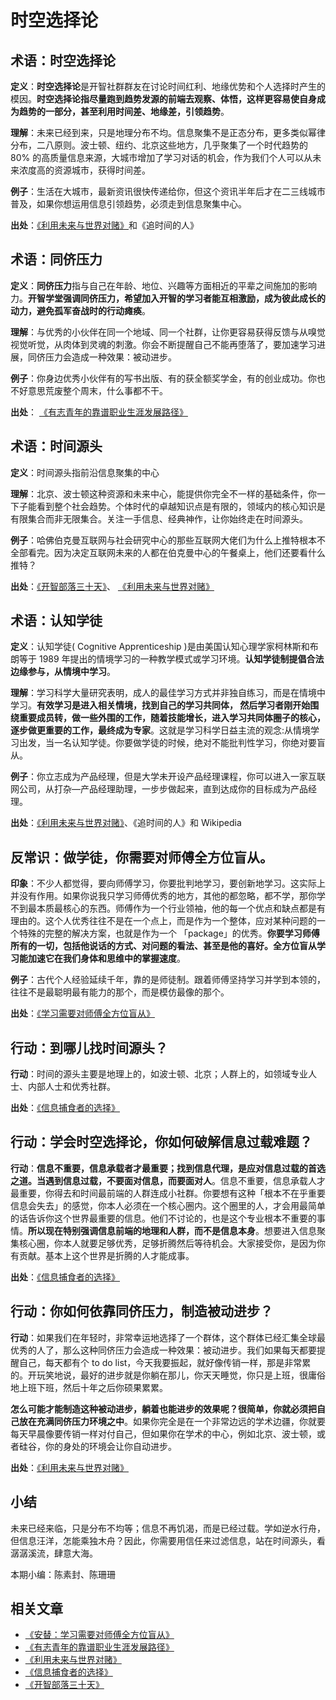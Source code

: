 # 时空选择论

## 术语：时空选择论

**定义**：**时空选择论**是开智社群群友在讨论时间红利、地缘优势和个人选择时产生的模因。**时空选择论指尽量跑到趋势发源的前端去观察、体悟，这样更容易使自身成为趋势的一部分，甚至利用时间差、地缘差，引领趋势**。

**理解**：未来已经到来，只是地理分布不均。信息聚集不是正态分布，更多类似幂律分布，二八原则。波士顿、纽约、北京这些地方，几乎聚集了一个时代趋势的 80% 的高质量信息来源，大城市增加了学习对话的机会，作为我们个人可以从未来浓度高的资源城市，获得时间差。

**例子**：生活在大城市，最新资讯很快传递给你，但这个资讯半年后才在二三线城市普及，如果你想运用信息引领趋势，必须走到信息聚集中心。

**出处**：[《利用未来与世界对赌》](http://mp.weixin.qq.com/s?__biz=MzA4ODM4ODQ3MQ==&mid=2651928968&idx=1&sn=b5a0c4692195d425d6b35f644c7a9844)和《追时间的人》


## 术语：同侪压力

**定义**：**同侪压力**指与自己在年龄、地位、兴趣等方面相近的平辈之间施加的影响力。**开智学堂强调同侪压力，希望加入开智的学习者能互相激励，成为彼此成长的动力，避免孤军奋战时的行动瘫痪**。

**理解**：与优秀的小伙伴在同一个地域、同一个社群，让你更容易获得反馈与从嗅觉视觉听觉，从肉体到灵魂的刺激。你会不断提醒自己不能再堕落了，要加速学习进展，同侪压力会造成一种效果：被动进步。

**例子**：你身边优秀小伙伴有的写书出版、有的获全额奖学金，有的创业成功。你也不好意思荒废整个周末，什么事都不干。

**出处**： [《有志青年的靠谱职业生涯发展路径》](http://mp.weixin.qq.com/s?__biz=MzA4ODM4ODQ3MQ==&mid=401756793&idx=1&sn=ff6369cb0695cda19c5e06b9f4fc4f6e)


## 术语：时间源头

**定义**：时间源头指前沿信息聚集的中心

**理解**：北京、波士顿这种资源和未来中心，能提供你完全不一样的基础条件，你一下子能看到整个社会趋势。个体时代的卓越知识点是有限的，领域内的核心知识是有限集合而非无限集合。关注一手信息、经典神作，让你始终走在时间源头。

**例子**：哈佛伯克曼互联网与社会研究中心的那些互联网大佬们为什么上推特根本不全部看完。因为决定互联网未来的人都在伯克曼中心的午餐桌上，他们还要看什么推特？

**出处**：[《开智部落三十天》](http://mp.weixin.qq.com/s?__biz=MzA4ODM4ODQ3MQ==&mid=2651930381&idx=1&sn=b530b18023205ec9923d31e0d213c656&chksm=8bcf7915bcb8f00353fd230d9c643756c46481836abe41e04cc138487263108646900413f6a5#rd)、 [《利用未来与世界对赌》](http://mp.weixin.qq.com/s?__biz=MzA4ODM4ODQ3MQ==&mid=2651928968&idx=1&sn=b5a0c4692195d425d6b35f644c7a9844)


## 术语：认知学徒

**定义**：认知学徒( Cognitive Apprenticeship )是由美国认知心理学家柯林斯和布朗等于 1989 年提出的情境学习的一种教学模式或学习环境。**认知学徒制提倡合法边缘参与，从情境中学习**。

**理解**：学习科学大量研究表明，成人的最佳学习方式并非独自练习，而是在情境中学习。**有效学习是进入相关情境，找到自己的学习共同体， 然后学习者刚开始围绕重要成员转，做一些外围的工作，随着技能增长，进入学习共同体圈子的核心，逐步做更重要的工作，最终成为专家**。这就是学习科学日益主流的观念:从情境学习出发，当一名认知学徒。你要做学徒的时候，绝对不能批判性学习，你绝对要盲从。

**例子**：你立志成为产品经理，但是大学未开设产品经理课程，你可以进入一家互联网公司，从打杂—产品经理助理，一步步做起来，直到达成你的目标成为产品经理。

**出处**：[《利用未来与世界对赌》](http://mp.weixin.qq.com/s?__biz=MzA4ODM4ODQ3MQ==&mid=2651928968&idx=1&sn=b5a0c4692195d425d6b35f644c7a9844)、《追时间的人》和 Wikipedia


## 反常识：做学徒，你需要对师傅全方位盲从。

**印象**：不少人都觉得，要向师傅学习，你要批判地学习，要创新地学习。这实际上并没有作用。如果你说我只学习师傅优秀的地方，其他的都忽略，都不学，那你学不到最本质最核心的东西。师傅作为一个行业领袖，他的每一个优点和缺点都是有理由的。这个人优秀往往不是在一个点上，而是作为一个整体，应对某种问题的一个特殊的完整的解决方案，也就是作为一个 「package」的优秀。**你要学习师傅所有的一切，包括他说话的方式、对问题的看法、甚至是他的喜好。全方位盲从学习能加速它在我们身体和思维中的掌握速度**。

**例子**：古代个人经验延续千年，靠的是师徒制。跟着师傅坚持学习并学到本领的，往往不是最聪明最有能力的那个，而是模仿最像的那个。

**出处**：[《学习需要对师傅全方位盲从》](http://mp.weixin.qq.com/s?__biz=MzA4ODM4ODQ3MQ==&mid=2651929653&idx=1&sn=14f1cbae2dff871e9d4ac1a7df7863a8&chksm=8bcf7a2dbcb8f33bcf2809d0a0b81f29508e3fc879adba94b3aa8a629a733c216b82eba4d833#rd)


## 行动：到哪儿找时间源头？

**行动**：时间的源头主要是地理上的，如波士顿、北京；人群上的，如领域专业人士、内部人士和优秀社群。

**出处**：[《信息捕食者的选择》](http://mp.weixin.qq.com/s?__biz=MzA4ODM4ODQ3MQ==&mid=2651929192&idx=1&sn=c37d8bec0788f863e087fc68b4fd2ab7)


## 行动：学会时空选择论，你如何破解信息过载难题？

**行动**：**信息不重要，信息承载者才最重要；找到信息代理，是应对信息过载的首选之道。当遇到信息过载，不要面对信息，而要面对人**。信息不重要，信息承载人才最重要，你得去和时间最前端的人群连成小社群。你要想有这种「根本不在乎重要信息会失去」的感觉，你本人必须在一个核心圈内。这个圈里的人，才会用最简单的话告诉你这个世界最重要的信息。他们不讨论的，也是这个专业根本不重要的事情。**所以现在特别强调信息前端的地理和人群，而不是信息本身**。想要进入信息聚集核心圈，你本人就要足够优秀，足够折腾然后等待机会。大家接受你，是因为你有贡献。基本上这个世界是折腾的人才能成事。

**出处**：[《信息捕食者的选择》](http://mp.weixin.qq.com/s?__biz=MzA4ODM4ODQ3MQ==&mid=2651929192&idx=1&sn=c37d8bec0788f863e087fc68b4fd2ab7)


## 行动：你如何依靠同侪压力，制造被动进步？

**行动**：如果我们在年轻时，非常幸运地选择了一个群体，这个群体已经汇集全球最优秀的人了，那么这种同侪压力会造成一种效果：被动进步。我们如果每天都要提醒自己，每天都有个 to do list，今天我要振起，就好像传销一样，那是非常累的。开玩笑地说，最好的进步就是你躺在那儿，你天天睡觉，你只是上班，很庸俗地上班下班，然后十年之后你硕果累累。

**怎么可能才能制造这种被动进步，躺着也能进步的效果呢？很简单，你就必须把自己放在充满同侪压力环境之中**。如果你完全是在一个非常边远的学术边疆，你就要每天早晨像要传销一样对付自己，但如果你在学术的中心，例如北京、波士顿，或者硅谷，你的身处的环境会让你自动进步。

**出处**：[《利用未来与世界对赌》](http://mp.weixin.qq.com/s?__biz=MzA4ODM4ODQ3MQ==&mid=2651928968&idx=1&sn=b5a0c4692195d425d6b35f644c7a9844)


## 小结

未来已经来临，只是分布不均等；信息不再饥渴，而是已经过载。学如逆水行舟，但信息汪洋，怎能乘独木舟？因此，你需要用信任来过滤信息，站在时间源头，看潺潺溪流，肆意大海。

本期小编：陈素封、陈珊珊

## 相关文章

- [《安替：学习需要对师傅全方位盲从》](http://mp.weixin.qq.com/s?__biz=MzA4ODM4ODQ3MQ==&mid=2651929653&idx=1&sn=14f1cbae2dff871e9d4ac1a7df7863a8&chksm=8bcf7a2dbcb8f33bcf2809d0a0b81f29508e3fc879adba94b3aa8a629a733c216b82eba4d833#rd)
- [《有志青年的靠谱职业生涯发展路径》](http://mp.weixin.qq.com/s?__biz=MzA4ODM4ODQ3MQ==&mid=401756793&idx=1&sn=ff6369cb0695cda19c5e06b9f4fc4f6e)
- [《利用未来与世界对赌》](http://mp.weixin.qq.com/s?__biz=MzA4ODM4ODQ3MQ==&mid=2651928968&idx=1&sn=b5a0c4692195d425d6b35f644c7a9844)
- [《信息捕食者的选择》](http://mp.weixin.qq.com/s?__biz=MzA4ODM4ODQ3MQ==&mid=2651929192&idx=1&sn=c37d8bec0788f863e087fc68b4fd2ab7)
- [《开智部落三十天》](http://mp.weixin.qq.com/s?__biz=MzA4ODM4ODQ3MQ==&mid=2651930381&idx=1&sn=b530b18023205ec9923d31e0d213c656&chksm=8bcf7915bcb8f00353fd230d9c643756c46481836abe41e04cc138487263108646900413f6a5#rd)































































